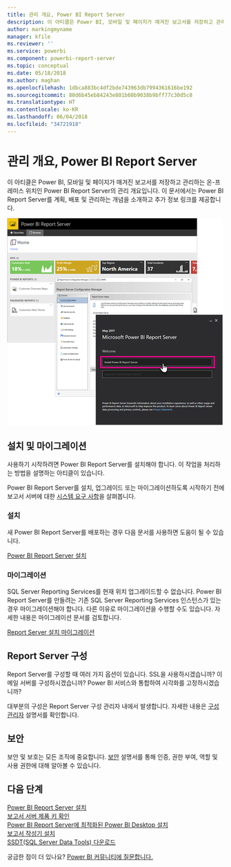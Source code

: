```yaml
---
title: 관리 개요, Power BI Report Server
description: 이 아티클은 Power BI, 모바일 및 페이지가 매겨진 보고서를 저장하고 관리하는 온-프레미스 위치인 Power BI Report Server의 관리 개요입니다.
author: markingmyname
manager: kfile
ms.reviewer: ''
ms.service: powerbi
ms.component: powerbi-report-server
ms.topic: conceptual
ms.date: 05/18/2018
ms.author: maghan
ms.openlocfilehash: 1dbca883bc4df2bde743963db7994361616be192
ms.sourcegitcommit: 80d6b45eb84243e801b60b9038b9bff77c30d5c8
ms.translationtype: HT
ms.contentlocale: ko-KR
ms.lasthandoff: 06/04/2018
ms.locfileid: "34721918"
---
```

# <a name="admin-overview-power-bi-report-server"></a>관리 개요, Power BI Report Server
이 아티클은 Power BI, 모바일 및 페이지가 매겨진 보고서를 저장하고 관리하는 온-프레미스 위치인 Power BI Report Server의 관리 개요입니다. 이 문서에서는 Power BI Report Server를 계획, 배포 및 관리하는 개념을 소개하고 추가 정보 링크를 제공합니다.

![](media/admin-handbook-overview/admin-handbook.png)



## <a name="installing-and-migration"></a>설치 및 마이그레이션
사용하기 시작하려면 Power BI Report Server를 설치해야 합니다. 이 작업을 처리하는 방법을 설명하는 아티클이 있습니다.

Power BI Report Server를 설치, 업그레이드 또는 마이그레이션하도록 시작하기 전에 보고서 서버에 대한 [시스템 요구 사항](system-requirements.md)을 살펴봅니다.

### <a name="installing"></a>설치
새 Power BI Report Server를 배포하는 경우 다음 문서를 사용하면 도움이 될 수 있습니다. 

[Power BI Report Server 설치](install-report-server.md)

### <a name="migration"></a>마이그레이션
SQL Server Reporting Services를 현재 위치 업그레이드할 수 없습니다. Power BI Report Server를 만들려는 기존 SQL Server Reporting Services 인스턴스가 있는 경우 마이그레이션해야 합니다. 다른 이유로 마이그레이션을 수행할 수도 있습니다. 자세한 내용은 마이그레이션 문서를 검토합니다.

[Report Server 설치 마이그레이션](migrate-report-server.md)

## <a name="configuring-your-report-server"></a>Report Server 구성
Report Server를 구성할 때 여러 가지 옵션이 있습니다. SSL을 사용하시겠습니까? 이메일 서버를 구성하시겠습니까? Power BI 서비스와 통합하여 시각화를 고정하시겠습니까?

대부분의 구성은 Report Server 구성 관리자 내에서 발생합니다. 자세한 내용은 [구성 관리자](https://docs.microsoft.com/sql/reporting-services/install-windows/reporting-services-configuration-manager-native-mode) 설명서를 확인합니다.

## <a name="security"></a>보안
보안 및 보호는 모든 조직에 중요합니다. [보안](https://docs.microsoft.com/sql/reporting-services/security/reporting-services-security-and-protection) 설명서를 통해 인증, 권한 부여, 역할 및 사용 권한에 대해 알아볼 수 있습니다.

## <a name="next-steps"></a>다음 단계
[Power BI Report Server 설치](install-report-server.md)  
[보고서 서버 제품 키 확인](find-product-key.md)  
[Power BI Report Server에 최적화된 Power BI Desktop 설치](install-powerbi-desktop.md)  
[보고서 작성기 설치](https://docs.microsoft.com/sql/reporting-services/install-windows/install-report-builder)  
[SSDT(SQL Server Data Tools) 다운로드](http://go.microsoft.com/fwlink/?LinkID=616714)

궁금한 점이 더 있나요? [Power BI 커뮤니티에 질문합니다.](https://community.powerbi.com/)

